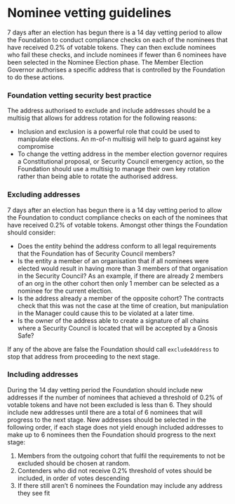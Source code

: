 # Nominee vetting guidelines

7 days after an election has begun there is a 14 day vetting period to allow the Foundation to conduct compliance checks on each of the nominees that have received 0.2% of votable tokens. They can then exclude nominees who fail these checks, and include nominees if fewer than 6 nominees have been selected in the Nominee Election phase. The Member Election Governor authorises a specific address that is controlled by the Foundation to do these actions.

### Foundation vetting security best practice

The address authorised to exclude and include addresses should be a multisig that allows for address rotation for the following reasons:

- Inclusion and exclusion is a powerful role that could be used to manipulate elections. An m-of-n multisig will help to guard against key compromise
- To change the vetting address in the member election governor requires a Constitutional proposal, or Security Council emergency action, so the Foundation should use a multisig to manage their own key rotation rather than being able to rotate the authorised address.

### Excluding addresses

7 days after an election has begun there is a 14 day vetting period to allow the Foundation to conduct compliance checks on each of the nominees that have received 0.2% of votable tokens. Amongst other things the Foundation should consider:

- Does the entity behind the address conform to all legal requirements that the Foundation has of Security Council members?
- Is the entity a member of an organisation that if all nominees were elected would result in having more than 3 members of that organisation in the Security Council? As an example, if there are already 2 members of an org in the other cohort then only 1 member can be selected as a nominee for the current election.
- Is the address already a member of the opposite cohort? The contracts check that this was not the case at the time of creation, but manipulation in the Manager could cause this to be violated at a later time.
- Is the owner of the address able to create a signature of all chains where a Security Council is located that will be accepted by a Gnosis Safe?

If any of the above are false the Foundation should call `excludeAddress` to stop that address from proceeding to the next stage.

### Including addresses

During the 14 day vetting period the Foundation should include new addresses if the number of nominees that achieved a threshold of 0.2% of votable tokens and have not been excluded is less than 6. They should include new addresses until there are a total of 6 nominees that will progress to the next stage. New addresses should be selected in the following order, if each stage does not yield enough included addresses to make up to 6 nominees then the Foundation should progress to the next stage:

1. Members from the outgoing cohort that fulfil the requirements to not be excluded should be chosen at random.
2. Contenders who did not receive 0.2% threshold of votes should be included, in order of votes descending
3. If there still aren’t 6 nominees the Foundation may include any address they see fit